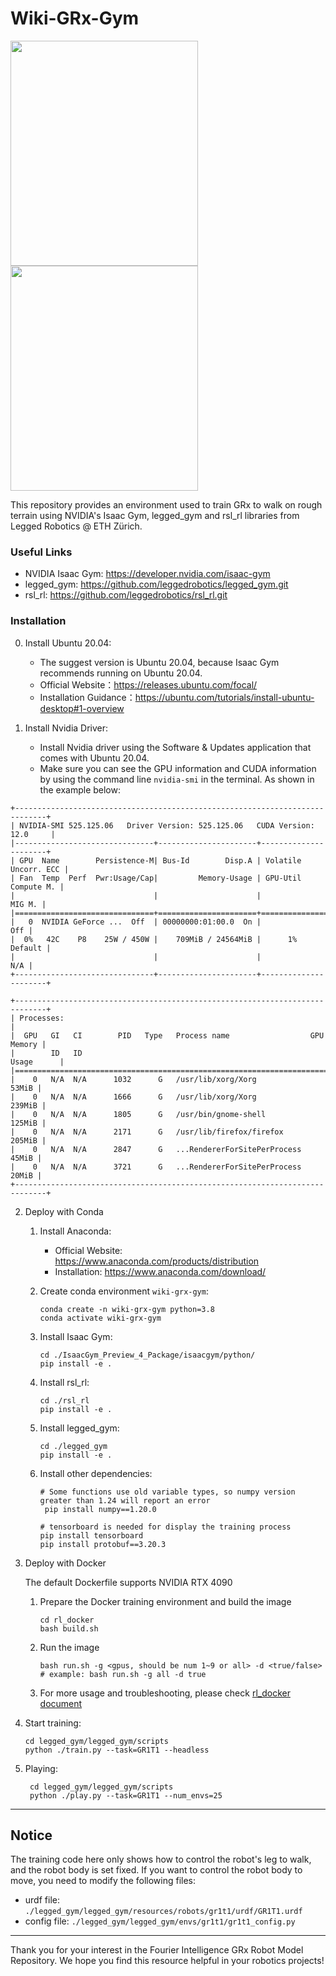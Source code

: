 # Wiki-GRx-Gym

<img src="./pictures/gr1t1_gym.png" width="300" height="360" />
<img src="./pictures/gr1t2_gym.png" width="300" height="360" />


This repository provides an environment used to train GRx to walk on rough terrain using NVIDIA's Isaac Gym, legged_gym and rsl_rl libraries from Legged Robotics @ ETH Zürich.

### Useful Links

* NVIDIA Isaac Gym: https://developer.nvidia.com/isaac-gym
* legged_gym: https://github.com/leggedrobotics/legged_gym.git
* rsl_rl: https://github.com/leggedrobotics/rsl_rl.git

### Installation

0. Install Ubuntu 20.04:
    - The suggest version is Ubuntu 20.04, because Isaac Gym recommends running on Ubuntu 20.04.
    - Official Website：https://releases.ubuntu.com/focal/
    - Installation Guidance：https://ubuntu.com/tutorials/install-ubuntu-desktop#1-overview

1. Install Nvidia Driver:
    - Install Nvidia driver using the Software & Updates application that comes with Ubuntu 20.04.
    - Make sure you can see the GPU information and CUDA information by using the command line `nvidia-smi` in the terminal. As shown in the example below:

```
+-----------------------------------------------------------------------------+
| NVIDIA-SMI 525.125.06   Driver Version: 525.125.06   CUDA Version: 12.0     |
|-------------------------------+----------------------+----------------------+
| GPU  Name        Persistence-M| Bus-Id        Disp.A | Volatile Uncorr. ECC |
| Fan  Temp  Perf  Pwr:Usage/Cap|         Memory-Usage | GPU-Util  Compute M. |
|                               |                      |               MIG M. |
|===============================+======================+======================|
|   0  NVIDIA GeForce ...  Off  | 00000000:01:00.0  On |                  Off |
|  0%   42C    P8    25W / 450W |    709MiB / 24564MiB |      1%      Default |
|                               |                      |                  N/A |
+-------------------------------+----------------------+----------------------+
                                                                      
+-----------------------------------------------------------------------------+
| Processes:                                                                  |
|  GPU   GI   CI        PID   Type   Process name                  GPU Memory |
|        ID   ID                                                   Usage      |
|=============================================================================|
|    0   N/A  N/A      1032      G   /usr/lib/xorg/Xorg                 53MiB |
|    0   N/A  N/A      1666      G   /usr/lib/xorg/Xorg                239MiB |
|    0   N/A  N/A      1805      G   /usr/bin/gnome-shell              125MiB |
|    0   N/A  N/A      2171      G   /usr/lib/firefox/firefox          205MiB |
|    0   N/A  N/A      2847      G   ...RendererForSitePerProcess       45MiB |
|    0   N/A  N/A      3721      G   ...RendererForSitePerProcess       20MiB |
+-----------------------------------------------------------------------------+
```

2. Deploy with Conda

    1. Install Anaconda:
        * Official Website: https://www.anaconda.com/products/distribution
        * Installation: https://www.anaconda.com/download/
    3. Create conda environment `wiki-grx-gym`:
        ```
        conda create -n wiki-grx-gym python=3.8
        conda activate wiki-grx-gym
        ```

    4. Install Isaac Gym:
        ```
        cd ./IsaacGym_Preview_4_Package/isaacgym/python/
        pip install -e .
        ```

    5. Install rsl_rl:
        ```
        cd ./rsl_rl
        pip install -e .
        ```

    6. Install legged_gym:
        ```
        cd ./legged_gym
        pip install -e .
        ```

    7. Install other dependencies:
       ```
       # Some functions use old variable types, so numpy version greater than 1.24 will report an error
        pip install numpy==1.20.0
       
       # tensorboard is needed for display the training process
       pip install tensorboard
       pip install protobuf==3.20.3
       ```

3. Deploy with Docker

    The default Dockerfile supports NVIDIA RTX 4090

    1. Prepare the Docker training environment and build the image

        ```
        cd rl_docker
        bash build.sh
        ```

    2. Run the image

        ```
        bash run.sh -g <gpus, should be num 1~9 or all> -d <true/false>
        # example: bash run.sh -g all -d true
        ```

    3. For more usage and troubleshooting, please check [rl_docker document](./rl_docker/README.md)

4. Start training:

    ```
    cd legged_gym/legged_gym/scripts
    python ./train.py --task=GR1T1 --headless
    ```

5. Playing:
   ```
    cd legged_gym/legged_gym/scripts
    python ./play.py --task=GR1T1 --num_envs=25
   ```

---

## Notice

The training code here only shows how to control the robot's leg to walk, and the robot body is set fixed.
If you want to control the robot body to move, you need to modify the following files:

- urdf file: `./legged_gym/legged_gym/resources/robots/gr1t1/urdf/GR1T1.urdf`
- config file: `./legged_gym/legged_gym/envs/gr1t1/gr1t1_config.py`

---

Thank you for your interest in the Fourier Intelligence GRx Robot Model Repository.
We hope you find this resource helpful in your robotics projects!